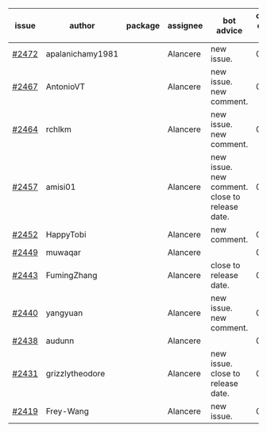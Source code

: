 | issue | author | package | assignee | bot advice | created date of issue | target release date | date from target |
| ------ | ------ | ------ | ------ | ------ | ------ | ------ | :-----: |
| [#2472](https://github.com/Azure/sdk-release-request/issues/2472) | apalanichamy1981 |  | Alancere | new issue. | 02-19 | 02-28 |  |
| [#2467](https://github.com/Azure/sdk-release-request/issues/2467) | AntonioVT |  | Alancere | new issue. new comment. | 02-18 | 03-07 |  |
| [#2464](https://github.com/Azure/sdk-release-request/issues/2464) | rchlkm |  | Alancere | new issue. new comment. | 02-18 | 02-28 |  |
| [#2457](https://github.com/Azure/sdk-release-request/issues/2457) | amisi01 |  | Alancere | new issue. new comment. close to release date.  | 02-17 | 02-18 | -2 |
| [#2452](https://github.com/Azure/sdk-release-request/issues/2452) | HappyTobi |  | Alancere | new comment. | 02-16 | 03-09 |  |
| [#2449](https://github.com/Azure/sdk-release-request/issues/2449) | muwaqar |  | Alancere |  | 02-15 | 02-28 |  |
| [#2443](https://github.com/Azure/sdk-release-request/issues/2443) | FumingZhang |  | Alancere | close to release date.  | 02-14 | 02-21 | 0 |
| [#2440](https://github.com/Azure/sdk-release-request/issues/2440) | yangyuan |  | Alancere | new issue. new comment. | 02-10 | 02-14 |  |
| [#2438](https://github.com/Azure/sdk-release-request/issues/2438) | audunn |  | Alancere |  | 02-10 | 02-14 |  |
| [#2431](https://github.com/Azure/sdk-release-request/issues/2431) | grizzlytheodore |  | Alancere | new issue. close to release date.  | 02-09 | 02-23 | 2 |
| [#2419](https://github.com/Azure/sdk-release-request/issues/2419) | Frey-Wang |  | Alancere | new issue. | 02-07 | 02-14 |  |
